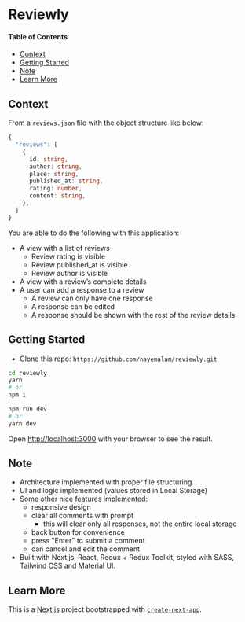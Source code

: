 <h1>Reviewly</h1>

<h4>Table of Contents</h4>

- [Context](#context)
- [Getting Started](#getting-started)
- [Note](#note)
- [Learn More](#learn-more)

## Context

From a `reviews.json` file with the object structure like below: 
  
  ```typescript
  {
    "reviews": [
      {
        id: string,
        author: string,
        place: string,
        published_at: string,
        rating: number,
        content: string,
      },
    ]
  }
  ```

  You are able to do the following with this application:
- A view with a list of reviews
  - Review rating is visible
  - Review published_at is visible
  - Review author is visible
- A view with a review’s complete details
- A user can add a response to a review
  - A review can only have one response
  - A response can be edited
  - A response should be shown with the rest of the review details

## Getting Started

- Clone this repo: `https://github.com/nayemalam/reviewly.git`

```bash
cd reviewly
yarn
# or
npm i
```

```bash
npm run dev
# or
yarn dev
```

Open [http://localhost:3000](http://localhost:3000) with your browser to see the result.

## Note
- Architecture implemented with proper file structuring
- UI and logic implemented (values stored in Local Storage)
- Some other nice features implemented: 
  - responsive design
  - clear all comments with  prompt
    - this will clear only all responses, not the entire local storage
  - back button for convenience
  - press "Enter" to submit a comment
  - can cancel and edit the comment
- Built with Next.js, React, Redux + Redux Toolkit, styled with SASS, Tailwind CSS and Material UI.

## Learn More

This is a [Next.js](https://nextjs.org/) project bootstrapped with [`create-next-app`](https://github.com/vercel/next.js/tree/canary/packages/create-next-app).
